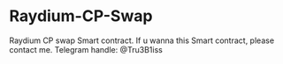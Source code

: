 # Raydium-CP-Swap
Raydium CP swap Smart contract. 
If u wanna this Smart contract, please contact me.
Telegram handle: @Tru3B1iss
